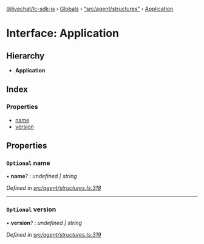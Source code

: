 [@livechat/lc-sdk-js](../README.md) › [Globals](../globals.md) › ["src/agent/structures"](../modules/_src_agent_structures_.md) › [Application](_src_agent_structures_.application.md)

# Interface: Application

## Hierarchy

* **Application**

## Index

### Properties

* [name](_src_agent_structures_.application.md#optional-name)
* [version](_src_agent_structures_.application.md#optional-version)

## Properties

### `Optional` name

• **name**? : *undefined | string*

*Defined in [src/agent/structures.ts:318](https://github.com/livechat/lc-sdk-js/blob/ac28f06/src/agent/structures.ts#L318)*

___

### `Optional` version

• **version**? : *undefined | string*

*Defined in [src/agent/structures.ts:319](https://github.com/livechat/lc-sdk-js/blob/ac28f06/src/agent/structures.ts#L319)*
